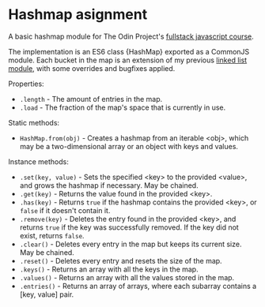 # Hashmap asignment

A basic hashmap module for The Odin Project's [fullstack javascript course](https://www.theodinproject.com/lessons/javascript-hashmap).

The implementation is an ES6 class {HashMap} exported as a CommonJS module. Each bucket in the map is an extension of my previous [linked list module](https://github.com/vicpues/linked-lists), with some overrides and bugfixes applied.

Properties:

-   `.length` - The amount of entries in the map.
-   `.load` - The fraction of the map's space that is currently in use.

Static methods:

-   `HashMap.from(obj)` - Creates a hashmap from an iterable \<obj\>, which may be a two-dimensional array or an object with keys and values.

Instance methods:

-   `.set(key, value)` - Sets the specified \<key\> to the provided \<value\>, and grows the hashmap if necessary. May be chained.
-   `.get(key)` - Returns the value found in the provided \<key\>.
-   `.has(key)` - Returns `true` if the hashmap contains the provided \<key\>, or `false` if it doesn't contain it.
-   `.remove(key)` - Deletes the entry found in the provided \<key\>, and returns `true` if the
    key was successfully removed. If the key did not exist, returns `false`.
-   `.clear()` - Deletes every entry in the map but keeps its current size. May be chained.
-   `.reset()` - Deletes every entry and resets the size of the map.
-   `.keys()` - Returns an array with all the keys in the map.
-   `.values()` - Returns an array with all the values stored in the map.
-   `.entries()` - Returns an array of arrays, where each subarray contains a [key, value] pair.
